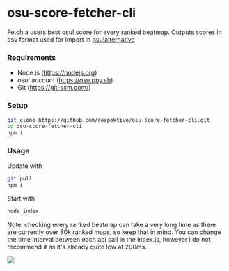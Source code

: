 # osu-score-fetcher-cli
 Fetch a users best osu! score for every ranked beatmap. Outputs scores in csv format used for import in [osu!alternative](https://twitter.com/albino_rhino12/status/1352293214536015880?lang=en)
 
### Requirements
- Node.js (https://nodejs.org)
- osu! account (https://osu.ppy.sh)
- Git (https://git-scm.com/)

### Setup
```Bash
git clone https://github.com/respektive/osu-score-fetcher-cli.git
cd osu-score-fetcher-cli
npm i
```

### Usage
Update with
```Bash
git pull
npm i
```
Start with
```Bash
node index
```

Note: checking every ranked beatmap can take a very long time as there are currently over 80k ranked maps, so keep that in mind. You can change the time interval between each api call in the index.js, however i do not recommend it as it's already quite low at 200ms.

![](https://pek.li/7657xx.gif)
